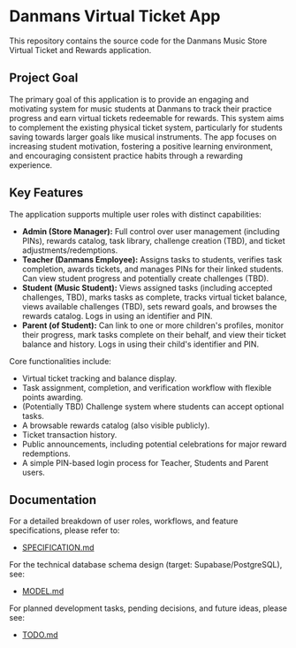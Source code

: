 # Danmans Virtual Ticket App

This repository contains the source code for the Danmans Music Store Virtual Ticket and Rewards application.

## Project Goal

The primary goal of this application is to provide an engaging and motivating system for music students at Danmans to track their practice progress and earn virtual tickets redeemable for rewards. This system aims to complement the existing physical ticket system, particularly for students saving towards larger goals like musical instruments. The app focuses on increasing student motivation, fostering a positive learning environment, and encouraging consistent practice habits through a rewarding experience.

## Key Features

The application supports multiple user roles with distinct capabilities:

*   **Admin (Store Manager):** Full control over user management (including PINs), rewards catalog, task library, challenge creation (TBD), and ticket adjustments/redemptions.
*   **Teacher (Danmans Employee):** Assigns tasks to students, verifies task completion, awards tickets, and manages PINs for their linked students. Can view student progress and potentially create challenges (TBD).
*   **Student (Music Student):** Views assigned tasks (including accepted challenges, TBD), marks tasks as complete, tracks virtual ticket balance, views available challenges (TBD), sets reward goals, and browses the rewards catalog. Logs in using an identifier and PIN.
*   **Parent (of Student):** Can link to one or more children's profiles, monitor their progress, mark tasks complete on their behalf, and view their ticket balance and history. Logs in using their child's identifier and PIN.

Core functionalities include:

*   Virtual ticket tracking and balance display.
*   Task assignment, completion, and verification workflow with flexible points awarding.
*   (Potentially TBD) Challenge system where students can accept optional tasks.
*   A browsable rewards catalog (also visible publicly).
*   Ticket transaction history.
*   Public announcements, including potential celebrations for major reward redemptions.
*   A simple PIN-based login process for Teacher, Students and Parent users.

## Documentation

For a detailed breakdown of user roles, workflows, and feature specifications, please refer to:

*   [SPECIFICATION.md](./SPECIFICATION.md)

For the technical database schema design (target: Supabase/PostgreSQL), see:

*   [MODEL.md](./MODEL.md)

For planned development tasks, pending decisions, and future ideas, please see:

*   [TODO.md](./TODO.md)
